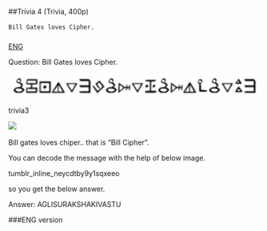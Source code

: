 ﻿##Trivia 4 (Trivia, 400p)

	Bill Gates loves Cipher.

###
[ENG](#eng-version)


Question: Bill Gates loves Cipher.

![](p12.png)

trivia3

![](p1.png)







Bill gates loves chiper.. that is “Bill Cipher”.

You can decode the message with the help of below image.

tumblr_inline_neycdtby9y1sqxeeo

so you get the below answer.

Answer: AGLISURAKSHAKIVASTU



###ENG version

